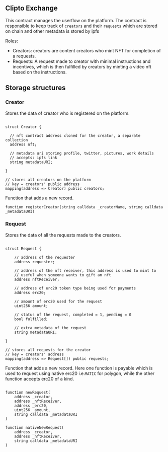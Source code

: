 ## Clipto Exchange

This contract manages the userflow on the platform. The contract is responsible
to keep track of `creators` and their `requests` which are stored on chain and
other metadata is stored by ipfs

Roles:

- Creators: creators are content creators who mint NFT for completion of a requests.
- Requests: A request made to creator with minimal instructions and incentives, which is then fulfilled by creators by minting a video nft based
  on the instructions.

## Storage structures

### Creator

Stores the data of creator who is registered on the platform.

```solidity

struct Creator {

  // nft contract address cloned for the creator, a separate collection
  address nft;

  // metadata uri storing profile, twitter, pictures, work details
  // accepts: ipfs link
  string metadataURI;

}

// stores all creators on the platform
// key = creators' public address
mapping(address => Creator) public creators;

```

Function that adds a new record.

```solidity
function registerCreator(string calldata _creatorName, string calldata _metadataURI)
```

### Request

Stores the data of all the requests made to the creators.

```solidity

struct Request {

    // address of the requester
    address requester;

    // address of the nft receiver, this address is used to mint to
    // useful when someone wants to gift an nft
    address nftReceiver;

    // address of erc20 token type being used for payments
    address erc20;

    // amount of erc20 used for the request
    uint256 amount;

    // status of the request, completed = 1, pending = 0
    bool fulfilled;

    // extra metadata of the request
    string metadataURI;

}

// stores all requests for the creator
// key = creators' address
mapping(address => Request[]) public requests;

```

Function that adds a new record. Here one function is payable which is used to request using
native erc20 i.e.`MATIC` for polygon, while the other function accepts erc20 of a kind.

```solidity

function newRequest(
    address _creator,
    address _nftReceiver,
    address _erc20,
    uint256 _amount,
    string calldata _metadataURI
)

function nativeNewRequest(
    address _creator,
    address _nftReceiver,
    string calldata _metadataURI
)

```
